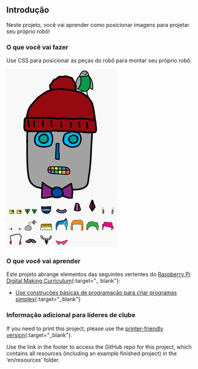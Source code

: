## Introdução

Neste projeto, você vai aprender como posicionar imagens para projetar seu próprio robô!

### O que você vai fazer

Use CSS para posicionar as peças do robô para montar seu próprio robô.

![screenshot](images/robot-final.png)

### O que você vai aprender

Este projeto abrange elementos das seguintes vertentes do [Raspberry Pi Digital Making Curriculum](http://rpf.io/curriculum){:target="_ blank"}:

+ [Use construções básicas de programação para criar programas simples](https://www.raspberrypi.org/curriculum/programming/creator){:target="_blank"}

### Informação adicional para líderes de clube

If you need to print this project, please use the [printer-friendly version](https://projects.raspberrypi.org/en/projects/build-a-robot/print){:target="_blank"}.

Use the link in the footer to access the GitHub repo for this project, which contains all resources (including an example finished project) in the ‘en/resources’ folder.